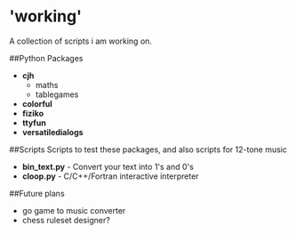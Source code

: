 # 'working'
A collection of scripts i am working on.

##Python Packages
- **cjh**
    - maths
    - tablegames
- **colorful**
- **fiziko**
- **ttyfun**
- **versatiledialogs**

##Scripts
Scripts to test these packages, and also scripts for 12-tone music
- **bin_text.py** - Convert your text into 1's and 0's
- **cloop.py**    - C/C++/Fortran interactive interpreter

##Future plans
- go game to music converter
- chess ruleset designer?
